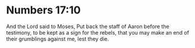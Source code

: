 # Numbers 17:10

And the Lord said to Moses, Put back the staff of Aaron before the testimony, to be kept as a sign for the rebels, that you may make an end of their grumblings against me, lest they die.
